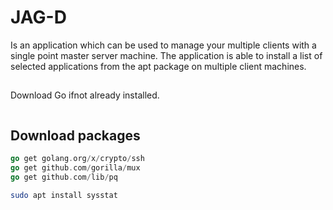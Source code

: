 # JAG-D
Is an application which can be used to manage your multiple clients with a single point master server machine. The application is able to install a list of selected applications from the apt package on multiple client machines.
##
Download Go ifnot already installed.
```bash


```

## Download packages
```go
go get golang.org/x/crypto/ssh
go get github.com/gorilla/mux
go get github.com/lib/pq
```

```bash
sudo apt install sysstat
```

